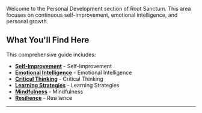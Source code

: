 
Welcome to the Personal Development section of Root Sanctum. This area focuses on continuous self-improvement, emotional intelligence, and personal growth.

## What You'll Find Here

This comprehensive guide includes:

- **[Self-Improvement](./self-improvement.md)** - Self-Improvement
- **[Emotional Intelligence](./emotional-intelligence.md)** - Emotional Intelligence
- **[Critical Thinking](./critical-thinking.md)** - Critical Thinking
- **[Learning Strategies](./learning-strategies.md)** - Learning Strategies
- **[Mindfulness](./mindfulness.md)** - Mindfulness
- **[Resilience](./resilience.md)** - Resilience

---
